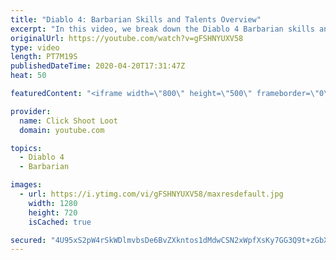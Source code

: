 ```yaml
---
title: "Diablo 4: Barbarian Skills and Talents Overview"
excerpt: "In this video, we break down the Diablo 4 Barbarian skills and talents. Be sure to like and subscribe if you want to see more videos like this one!"
originalUrl: https://youtube.com/watch?v=gFSHNYUXV58
type: video
length: PT7M19S
publishedDateTime: 2020-04-20T17:31:47Z
heat: 50

featuredContent: "<iframe width=\"800\" height=\"500\" frameborder=\"0\" src=\"https://www.youtube.com/embed/gFSHNYUXV58\" allow=\"accelerometer; autoplay; encrypted-media; gyroscope; picture-in-picture\" allowfullscreen></iframe>"

provider:
  name: Click Shoot Loot
  domain: youtube.com

topics:
  - Diablo 4
  - Barbarian

images:
  - url: https://i.ytimg.com/vi/gFSHNYUXV58/maxresdefault.jpg
    width: 1280
    height: 720
    isCached: true

secured: "4U95xS2pW4rSkWDlmvbsDe6BvZXkntos1dMdwCSN2xWpfXsKy7GG3Q9t+zGbXoZ5t+qhaYvXvKLwFsWSyXyysebO9YTlXMOudUVIqwiTT2IeRYxJRd3KWtsg5ARbCR/2AtHiw05Rce+cZ2osDZhDmQpUmHIyIcuV90P8RuHld0p+0Q6vCSaaFu9jY5mwhDAgrEzTMCC5dKLCVUct9M1KMYTSHDeTyGKGaAHPfRQ5HlXfTPd/xueooPu67QWNiITzVhDfYqcVhOKNgJ04RhLRIqrpaCcDO2PTSOqq7728mMWoPdvydOf7+2F15uy6L53qJGxE9zAqlnZwHvh6RNbDpOqcBx9PSLlPbLEwPgV0ZSdvL5sNVa+cARpb26l49CCoJUEJIrfI3BvKTfnqGD8MxJL8cu3/wmNmYUzZ3F2iXFo=;N2nHzWK/K3wt9CIQVcX31Q=="
---
```


